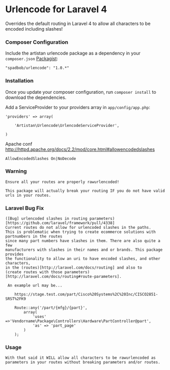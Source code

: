 Urlencode for Laravel 4
==============

Overrides the default routing in Laravel 4 to allow all characters to be encoded including slashes!

### Composer Configuration

Include the artistan urlencode package as a dependency in your `composer.json` [Packagist](https://packagist.org/packages/spadbob/urlencode):

    "spadbob/urlencode": "1.0.*"

### Installation

Once you update your composer configuration, run `composer install` to download the dependencies.

Add a ServiceProvider to your providers array in `app/config/app.php`:

	'providers' => array(

		'Artistan\Urlencode\UrlencodeServiceProvider',

	)

Apache conf
http://httpd.apache.org/docs/2.2/mod/core.html#allowencodedslashes

	AllowEncodedSlashes On|NoDecode

### Warning

    Ensure all your routes are properly rawurlencoded!

    This package will actually break your routing IF you do not have valid urls in your routes.

### Laravel Bug Fix

    ([Bug] urlencoded slashes in routing parameters)[https://github.com/laravel/framework/pull/4338]
    Current routes do not allow for urlencoded slashes in the paths.
    This is problematic when trying to create ecommerce solutions with partnumbers in the routes
    since many part numbers have slashes in them. There are also quite a few
    manufacturers with slashes in their names and or brands. This package provides
    the functionality to allow an uri to have encoded slashes, and other characters,
    in the (routes)[http://laravel.com/docs/routing] and also to
    (create routes with those parameters)[http://laravel.com/docs/routing#route-parameters].

     An example url may be...

        https://stage.test.com/part/Cisco%20Systems%2C%20Inc/CISCO2851-SRST%2FK9

        Route::any('/part/{mfg}/{part}',
            array(
                'uses' =>'Vendorname\Package\Controllers\Hardware\PartController@part',
                'as' => 'part_page'
            )
        );


### Usage

    With that said it WILL allow all characters to be rawurlencoded as parameters in your routes without breaking parameters and/or routes.

